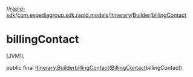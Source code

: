 //[rapid-sdk](../../../../index.md)/[com.expediagroup.sdk.rapid.models](../../index.md)/[Itinerary](../index.md)/[Builder](index.md)/[billingContact](billing-contact.md)

# billingContact

[JVM]\

public final [Itinerary.Builder](index.md)[billingContact](billing-contact.md)([BillingContact](../../-billing-contact/index.md)billingContact)
